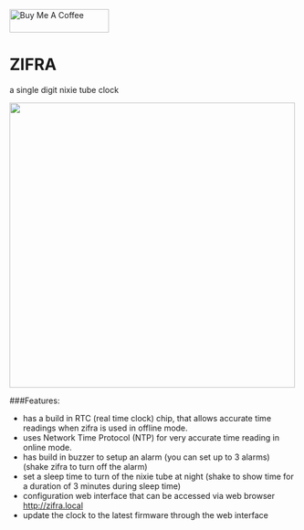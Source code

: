 <a href="https://www.buymeacoffee.com/gumslone" target="_blank"><img src="https://cdn.buymeacoffee.com/buttons/default-orange.png" alt="Buy Me A Coffee" height="41" width="174"></a>

# ZIFRA
a single digit nixie tube clock

<a href="https://www.youtube.com/watch?v=p9QBpXv5QZc" target="_blank"><img src="https://i.ytimg.com/vi/p9QBpXv5QZc/maxresdefault.jpg" width="500"></a>

###Features:
- has a build in RTC (real time clock) chip, that allows accurate time readings when zifra is used in offline mode.
- uses Network Time Protocol (NTP) for very accurate time reading in online mode.
- has build in buzzer to setup an alarm (you can set up to 3 alarms) (shake zifra to turn off the alarm)
- set a sleep time to turn of the nixie tube at night (shake to show time for a duration of 3 minutes during sleep time)
- configuration web interface that can be accessed via web browser http://zifra.local
- update the clock to the latest firmware through the web interface
